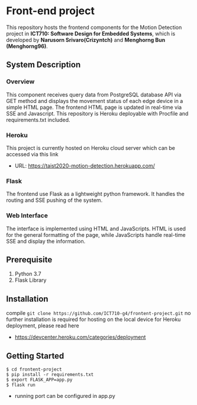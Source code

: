 
# Front-end project

This repository hosts the frontend components for the Motion Detection project in **ICT710: Software Design for Embedded Systems**, which is developed by **Narusorn Srivaro(Crizyntch)** and **Menghorng Bun (Menghorng96)**.

## System Description


### Overview

This component receives query data from PostgreSQL database API via GET method and displays the movement status of each edge device in a simple HTML page. The frontend HTML page is updated in real-time via SSE and Javascript. This repository is Heroku deployable with Procfile and requirements.txt included.

### Heroku

This project is currently hosted on Heroku cloud server which can be accessed via this link
- URL: https://taist2020-motion-detection.herokuapp.com/

### Flask

The frontend use Flask as a lightweight python framework. It handles the routing and SSE pushing of the system.


### Web Interface

The interface is implemented using HTML and JavaScripts. HTML is used for the general formatting of the page, while JavaScripts handle real-time SSE and display the information.

## Prerequisite

1. Python 3.7
2. Flask Library

## Installation

compile `git clone https://github.com/ICT710-g4/frontent-project.git`
no further installation is required for hosting on the local device
for Heroku deployment, please read here
- https://devcenter.heroku.com/categories/deployment

## Getting Started

`$ cd frontent-project`\
`$ pip install -r requirements.txt`\
`$ export FLASK_APP=app.py`\
`$ flask run`
- running port can be configured in app.py
